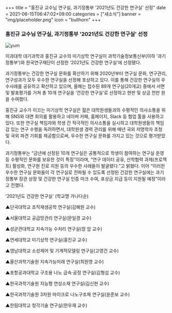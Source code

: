 +++
title = "홍진규 교수님 연구실, 과기정통부 '2021년도 건강한 연구실' 선정"
date = 2021-06-15T06:47:02+09:00
categories = ["새소식"]
banner = "img/placeholder.png"
icon = "bullhorn"
+++

<!--more-->
### 홍진규 교수님 연구실, 과기정통부 '2021년도 건강한 연구실' 선정

![yum](/img/20210615.jpg)

이과대학 대기과학과 홍진규 교수의 미기상학 연구실이 과학기술정보통신부(이하 ‘과기정통부’)와 한국연구재단이 선정한 ‘2021년도 건강한 연구실’에 선정됐다.



과기정통부는 건강한 연구실 문화를 확산하기 위해 2020년부터 연구실 문화, 연구관리, 연구성과가 모두 우수한 연구실을 선정해 포상하고 있다. 이를 통해 건강한 연구실의 우수사례를 공유하고 확산하고 있으며, 올해는 접수된 89개 연구실(20개교) 중에서 서면 및 발표평가를 거쳐 총 10개 연구실을 ‘건강한 연구실’로 선정하고 현판 및 상금 천만 원을 수여했다.



홍진규 교수가 이끄는 미기상학 연구실은 젊은 대학원생들과의 수평적인 의사소통을 위해 SNS와 대면 회의를 활용하고 네이버 카페, 홈페이지, Slack 등 협업 툴을 사용하고 있다. 또한 연구실 책임자와 학생 간 적극적인 의사소통을 실시하고 대학원생들의 책임감 있는 연구 수행을 독려하면서, 대학원생 경력 관리를 위해 매년 국외 저명학자 초청 및 국외 파견 기회를 제공함으로써, 우수한 연구실 문화를 가지고 있는 것으로 평가받았다.



과기정통부는 “금년에 선정된 10개 연구실은 공통적으로 학생이 참여하는 연구실 운영 등 수평적인 문화를 보유한 것이 특징”이라며, “연구 데이터 공유, 산학협력 과제(프로젝트) 활성화, 연구원 진로 지원 등의 우수한 사례들이 발굴됐다.”고 밝혔다. 이어 “이러한 우수한 연구실 문화들이 각 연구실로 전파될 수 있도록 선정된 건강한 연구실에는 과기정통부 장관 상장 및 건강한 연구실 인증 마크 수여, 포상금 지급 등이 지원될 예정”이라고 전했다.





'2021년도 건강한 연구실' (학교명 가나다순)

▲단국대학교 조직재생공학 연구실(김해원 교수) 

▲서울대학교 공급망관리 연구실(문일경 교수) 

▲성균관대학교 지속가능 수처리 연구실(장 암 교수) 

▲연세대학교 미기상학 연구실(홍진규 교수) 

▲영남대학교 소성제어 및 기계적모델링 연구실(고영건 교수) 

▲울산과학기술원 지속가능미래 연구실(최원영 교수) 

▲포항공과대학교 구조용 나노 금속·공정 연구실(김형섭 교수) 

▲한국과학기술원 지능형 연성소재 연구실(김신현 교수) 

▲한국과학기술원 3차원 마이크로 나노구조체 연구실(윤준보 교수) 

▲한림대학교 청각기술 연구실(한우재 교수)